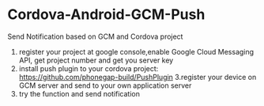 # Cordova-Android-GCM-Push
Send Notification based on GCM and Cordova project


1. register your project at google console,enable Google Cloud Messaging API, get project number and get you server key
2. install push plugin to your cordova project: https://github.com/phonegap-build/PushPlugin
3.register your device on GCM server and send to your own application server
4. try the function and send notification
